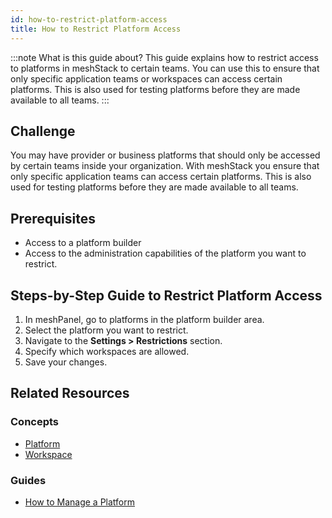 ```yaml
---
id: how-to-restrict-platform-access
title: How to Restrict Platform Access
---
```


:::note What is this guide about?
This guide explains how to restrict access to platforms in meshStack to certain teams. You can use this to ensure that only specific application teams or workspaces can access certain platforms. This is also used for testing platforms before they are made available to all teams.
:::

## Challenge

You may have provider or business platforms that should only be accessed by certain teams inside your organization. With meshStack you ensure that only specific application teams can access certain platforms. This is also used for testing platforms before they are made available to all teams.

## Prerequisites

- Access to a platform builder
- Access to the administration capabilities of the platform you want to restrict.

## Steps-by-Step Guide to Restrict Platform Access

1. In meshPanel, go to platforms in the platform builder area.
2. Select the platform you want to restrict.
3. Navigate to the **Settings > Restrictions** section.
4. Specify which workspaces are allowed.
5. Save your changes.

## Related Resources

### Concepts

- [Platform](../../concepts/platform.md)
- [Workspace](../../concepts/workspace.md)

### Guides

- [How to Manage a Platform](./how-to-manage-a-platform.md)

